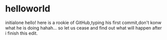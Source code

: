 # helloworld
initialone
hello!
  here is a rookie of GitHub,typing his first commit,don't konw what he is doing hahah...
so let us cease and find out what will happen after i finish this edit.
